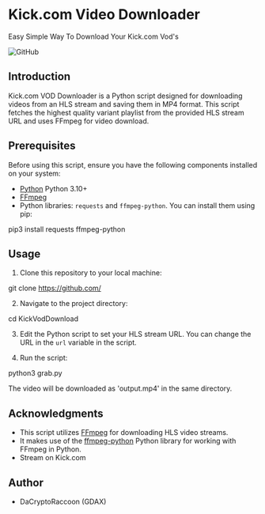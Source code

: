 # Kick.com Video Downloader
Easy Simple Way To Download Your Kick.com Vod's 

![GitHub](https://img.shields.io/github/license/your-username/hls-video-downloader)

## Introduction

Kick.com VOD Downloader is a Python script designed for downloading videos from an HLS stream and saving them in MP4 format. This script fetches the highest quality variant playlist from the provided HLS stream URL and uses FFmpeg for video download.

## Prerequisites

Before using this script, ensure you have the following components installed on your system:

- [Python](https://www.python.org/downloads/)  Python 3.10+
- [FFmpeg](https://ffmpeg.org/download.html)
- Python libraries: `requests` and `ffmpeg-python`. You can install them using pip:

pip3 install requests ffmpeg-python

## Usage

1. Clone this repository to your local machine:

git clone https://github.com/

2. Navigate to the project directory:

cd KickVodDownload

3. Edit the Python script to set your HLS stream URL. You can change the URL in the `url` variable in the script.

4. Run the script:

python3 grab.py

The video will be downloaded as 'output.mp4' in the same directory.

## Acknowledgments

- This script utilizes [FFmpeg](https://ffmpeg.org/) for downloading HLS video streams.
- It makes use of the [ffmpeg-python](https://github.com/kkroening/ffmpeg-python) Python library for working with FFmpeg in Python.
- Stream on Kick.com

## Author

- DaCryptoRaccoon (GDAX)
